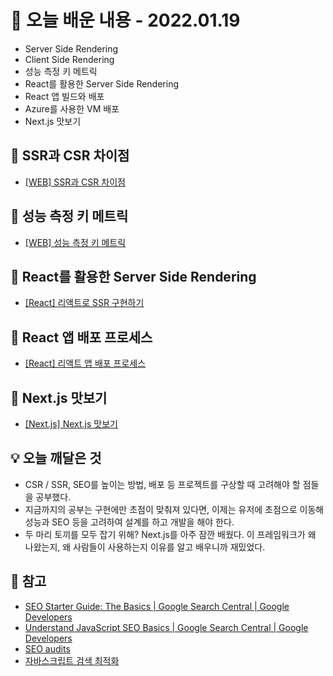 # 📖 오늘 배운 내용 - 2022.01.19

- Server Side Rendering
- Client Side Rendering
- 성능 측정 키 메트릭
- React를 활용한 Server Side Rendering
- React 앱 빌드와 배포
- Azure를 사용한 VM 배포
- Next.js 맛보기

## 📝 SSR과 CSR 차이점

- [[WEB] SSR과 CSR 차이점](https://lakelouise.tistory.com/302)

## 📝 성능 측정 키 메트릭

- [[WEB] 성능 측정 키 메트릭](https://lakelouise.tistory.com/303)

## 📝 React를 활용한 Server Side Rendering

- [[React] 리액트로 SSR 구현하기](https://lakelouise.tistory.com/304)

## 📝 React 앱 배포 프로세스

- [[React] 리액트 앱 배포 프로세스](https://lakelouise.tistory.com/305)

## 📝 Next.js 맛보기

- [[Next.js] Next.js 맛보기](https://lakelouise.tistory.com/306)

## 💡 오늘 깨달은 것

- CSR / SSR, SEO를 높이는 방법, 배포 등 프로젝트를 구상할 때 고려해야 할 점들을 공부했다.
- 지금까지의 공부는 구현에만 초점이 맞춰져 있다면, 이제는 유저에 초점으로 이동해 성능과 SEO 등을 고려하여 설계를 하고 개발을 해야 한다.
- 두 마리 토끼를 모두 잡기 위해? Next.js를 아주 잠깐 배웠다. 이 프레임워크가 왜 나왔는지, 왜 사람들이 사용하는지 이유를 알고 배우니까 재밌었다.

## 📌 참고

- [SEO Starter Guide: The Basics | Google Search Central | Google Developers](https://developers.google.com/search/docs/beginner/seo-starter-guide)
- [Understand JavaScript SEO Basics | Google Search Central | Google Developers](https://developers.google.com/search/docs/advanced/javascript/javascript-seo-basics)
- [SEO audits](https://web.dev/lighthouse-seo/)
- [자바스크립트 검색 최적화](https://searchadvisor.naver.com/guide/seo-advanced-javascript)
